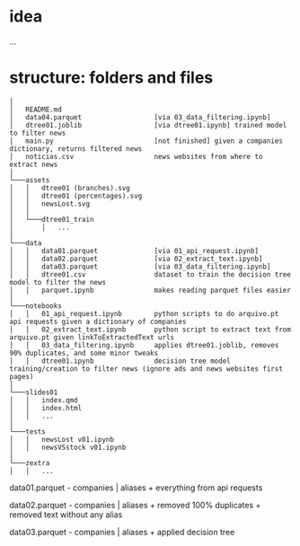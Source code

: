 # idea

...

# structure: folders and files

```
│
│   README.md
│   data04.parquet                  [via 03_data_filtering.ipynb]
│   dtree01.joblib                  [via dtree01.ipynb] trained model to filter news 
│   main.py                         [not finished] given a companies dictionary, returns filtered news
│   noticias.csv                    news websites from where to extract news
│
└───assets
│   │   dtree01 (branches).svg
│   │   dtree01 (percentages).svg
│   │   newsLost.svg
│   │
│   └───dtree01_train                    
│       │   ...
│
└───data
│   │   data01.parquet              [via 01_api_request.ipynb]
│   │   data02.parquet              [via 02_extract_text.ipynb]
│   │   data03.parquet              [via 03_data_filtering.ipynb]
│   │   dtree01.csv                 dataset to train the decision tree model to filter the news
│   │   parquet.ipynb               makes reading parquet files easier
│
└───notebooks
│   │   01_api_request.ipynb        python scripts to do arquivo.pt api requests given a dictionary of companies
│   │   02_extract_text.ipynb       python script to extract text from arquivo.pt given linkToExtractedText urls
│   │   03_data_filtering.ipynb     applies dtree01.joblib, removes 90% duplicates, and some minor tweaks
│   │   dtree01.ipynb               decision tree model training/creation to filter news (ignore ads and news websites first pages)
│
└───slides01
│   │   index.qmd
│   │   index.html
│   │   ...
│
└───tests
│   │   newsLost v01.ipynb
│   │   newsVSstock v01.ipynb
│
└───zextra
│   │   ...
```

data01.parquet - companies | aliases + everything from api requests

data02.parquet - companies | aliases + removed 100% duplicates + removed text without any alias

data03.parquet - companies | aliases + applied decision tree
